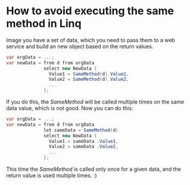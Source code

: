 # How to avoid executing the same method in Linq

Image you have a set of data, which you need to pass them to a web service and build an new object based on the return values.

```cs
var orgData = ...;
var newData = from d from orgData
              select new NewData {
                Value1 = SameMethod(d).Value1,
                Value2 = SameMethod(d).Value2,
                ...
              };

```


If you do this, the *SameMethod* will be called multiple times on the same data value, which is not good. Now you can do this:

```cs
var orgData = ...;
var newData = from d from orgData
              let sameData = SameMethod(d)
              select new NewData {
                Value1 = sameData .Value1,
                Value2 = sameData .Value2,
                ...
              };
```


This time the *SameMethod* is called only once for a given data, and the return value is used multiple times. :)
